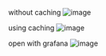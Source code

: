 
without caching
![image](https://github.com/user-attachments/assets/aa4eec12-959d-46fc-bcef-b448db6966cc)

using caching
![image](https://github.com/user-attachments/assets/21eb5802-d273-4dff-b821-2bbbf178429f)

open with grafana
![image](https://github.com/user-attachments/assets/c84f9ded-873d-47f5-a693-5ed457b006ac)
